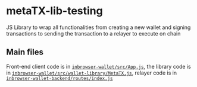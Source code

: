 # metaTX-lib-testing
JS Library to wrap all functionalities from creating a new wallet and signing transactions to sending the transaction to a relayer to execute on chain

## Main files
Front-end client code is in [`inbrowser-wallet/src/App.js`](https://github.com/questbook/metaTX-lib-testing/blob/master/inbrowser-wallet/src/App.js),
the library code is in [`inbrowser-wallet/src/wallet-library/MetaTX.js`](https://github.com/questbook/metaTX-lib-testing/blob/master/inbrowser-wallet/src/wallet-library/MetaTX.js),
relayer code is in [`inbrowser-wallet-backend/routes/index.js`](https://github.com/questbook/metaTX-lib-testing/blob/master/inbrowser-wallet-backend/routes/index.js)
